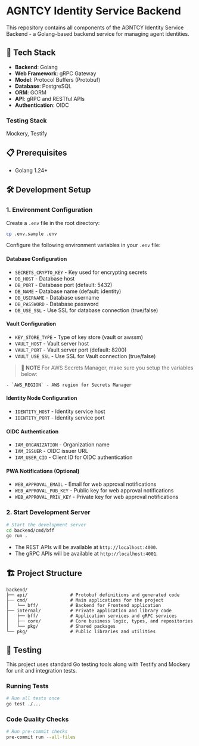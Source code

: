 # AGNTCY Identity Service Backend

This repository contains all components of the AGNTCY Identity Service Backend - a Golang-based backend service for managing agent identities.

## 🚀 Tech Stack

- **Backend**: Golang
- **Web Framework**: gRPC Gateway
- **Model**: Protocol Buffers (Protobuf)
- **Database**: PostgreSQL
- **ORM**: GORM
- **API**: gRPC and RESTful APIs
- **Authentication**: OIDC

### Testing Stack

Mockery, Testify

## 📋 Prerequisites

- Golang 1.24+

## 🛠 Development Setup

### 1. Environment Configuration

Create a `.env` file in the root directory:

```bash
cp .env.sample .env
```

Configure the following environment variables in your `.env` file:

#### Database Configuration

- `SECRETS_CRYPTO_KEY` - Key used for encrypting secrets
- `DB_HOST` - Database host
- `DB_PORT` - Database port (default: 5432)
- `DB_NAME` - Database name (default: identity)
- `DB_USERNAME` - Database username
- `DB_PASSWORD` - Database password
- `DB_USE_SSL` - Use SSL for database connection (true/false)

#### Vault Configuration

- `KEY_STORE_TYPE` - Type of key store (vault or awssm)
- `VAULT_HOST` - Vault server host
- `VAULT_PORT` - Vault server port (default: 8200)
- `VAULT_USE_SSL` - Use SSL for Vault connection (true/false)

> **📝 NOTE**
> For AWS Secrets Manager, make sure you setup the variables below:

    - `AWS_REGION` - AWS region for Secrets Manager

#### Identity Node Configuration

- `IDENTITY_HOST` - Identity service host
- `IDENTITY_PORT` - Identity service port

#### OIDC Authentication

- `IAM_ORGANIZATION` - Organization name
- `IAM_ISSUER` - OIDC issuer URL
- `IAM_USER_CID` - Client ID for OIDC authentication

#### PWA Notifications (Optional)

- `WEB_APPROVAL_EMAIL` - Email for web approval notifications
- `WEB_APPROVAL_PUB_KEY` - Public key for web approval notifications
- `WEB_APPROVAL_PRIV_KEY` - Private key for web approval notifications

### 2. Start Development Server

```bash
# Start the development server
cd backend/cmd/bff
go run .
```

- The REST APIs will be available at `http://localhost:4000`.
- The gRPC APIs will be available at `http://localhost:4001`.

## 🏗 Project Structure

```text
backend/
├── api/                # Protobuf definitions and generated code
├── cmd/                # Main applications for the project
│   └── bff/            # Backend for Frontend application
├── internal/           # Private application and library code
│   ├── bff/            # Application services and gRPC services
│   ├── core/           # Core business logic, types, and repositories
│   └── pkg/            # Shared packages
└── pkg/                # Public libraries and utilities
```

## 🧪 Testing

This project uses standard Go testing tools along with Testify and Mockery for unit and integration tests.

### Running Tests

```bash
# Run all tests once
go test ./...
```

### Code Quality Checks

```bash
# Run pre-commit checks
pre-commit run --all-files
```

